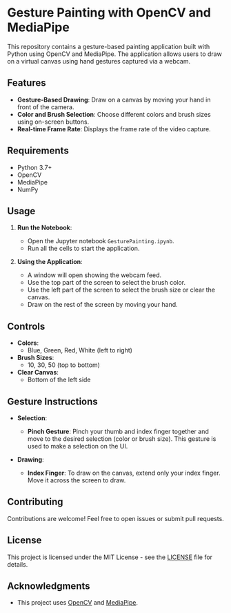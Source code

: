 # Gesture Painting with OpenCV and MediaPipe

This repository contains a gesture-based painting application built with Python using OpenCV and MediaPipe. The application allows users to draw on a virtual canvas using hand gestures captured via a webcam.

## Features

- **Gesture-Based Drawing**: Draw on a canvas by moving your hand in front of the camera.
- **Color and Brush Selection**: Choose different colors and brush sizes using on-screen buttons.
- **Real-time Frame Rate**: Displays the frame rate of the video capture.

## Requirements

- Python 3.7+
- OpenCV
- MediaPipe
- NumPy

## Usage

1. **Run the Notebook**:
   - Open the Jupyter notebook `GesturePainting.ipynb`.
   - Run all the cells to start the application.

2. **Using the Application**:
   - A window will open showing the webcam feed.
   - Use the top part of the screen to select the brush color.
   - Use the left part of the screen to select the brush size or clear the canvas.
   - Draw on the rest of the screen by moving your hand.

## Controls

- **Colors**:
  - Blue, Green, Red, White (left to right)
- **Brush Sizes**:
  - 10, 30, 50 (top to bottom)
- **Clear Canvas**:
  - Bottom of the left side

## Gesture Instructions

- **Selection**:
  - **Pinch Gesture**: Pinch your thumb and index finger together and move to the desired selection (color or brush size). This gesture is used to make a selection on the UI.
  
- **Drawing**:
  - **Index Finger**: To draw on the canvas, extend only your index finger. Move it across the screen to draw.

## Contributing

Contributions are welcome! Feel free to open issues or submit pull requests.

## License

This project is licensed under the MIT License - see the [LICENSE](LICENSE) file for details.

## Acknowledgments

- This project uses [OpenCV](https://opencv.org/) and [MediaPipe](https://mediapipe.dev/).
